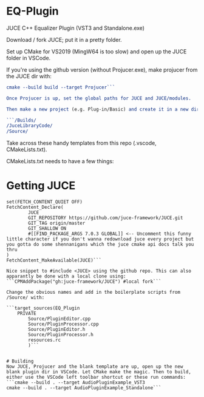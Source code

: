# EQ-Plugin
 JUCE C++ Equalizer Plugin (VST3 and Standalone.exe)

Download / fork JUCE; put it in a pretty folder.

Set up CMake for VS2019 (MingW64 is too slow) and open up the JUCE folder in VSCode.

If you're using the github version (without Projucer.exe), make projucer from the JUCE dir with:

```cmake . -B build -DJUCE_BUILD_EXAMPLES=ON -DJUCE_BUILD_EXTRAS=ON
cmake --build build --target Projucer```

Once Projucer is up, set the global paths for JUCE and JUCE/modules.

Then make a new project (e.g. Plug-in/Basic) and create it in a new dir, generating the default boilerplates:

```/Builds/
/JuceLibraryCode/
/Source/
```

Take across these handy templates from this repo (.vscode, CMakeLists.txt).

CMakeLists.txt needs to have a few things:

# Getting JUCE
```include(FetchContent)
set(FETCH_CONTENT_QUIET OFF)
FetchContent_Declare(
        JUCE
        GIT_REPOSITORY https://github.com/juce-framework/JUCE.git 
        GIT_TAG origin/master
        GIT_SHALLOW ON
        #[[FIND_PACKAGE_ARGS 7.0.3 GLOBAL]] <-- Uncomment this funny little character if you don't wanna redownload juce every project but you gotta do some shennanigans which the juce cmake api docs talk you thru 
)
FetchContent_MakeAvailable(JUCE)```

Nice snippet to #include <JUCE> using the github repo. This can also apparantly be done with a local clone using:
```CPMAddPackage("gh:juce-framework/JUCE") #local fork```

Change the obvious names and add in the boilerplate scripts from /Source/ with:

```target_sources(EQ_Plugin
    PRIVATE
        Source/PluginEditor.cpp
        Source/PluginProcessor.cpp
        Source/PluginEditor.h
        Source/PluginProcessor.h
        resources.rc
        )```


# Building
Now JUCE, Projucer and the blank template are up, open up the new blank plugin dir in VSCode. Let CMake make the magic. Then to build, either use the VSCode left toolbar shortcut or these run commands:
```cmake --build . --target AudioPluginExample_VST3
cmake --build . --target AudioPluginExample_Standalone```